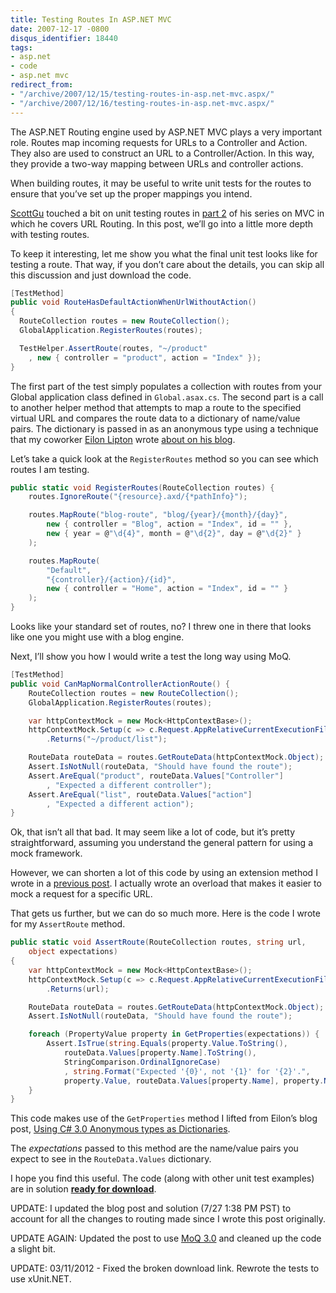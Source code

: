 ```yaml
---
title: Testing Routes In ASP.NET MVC
date: 2007-12-17 -0800
disqus_identifier: 18440
tags:
- asp.net
- code
- asp.net mvc
redirect_from:
- "/archive/2007/12/15/testing-routes-in-asp.net-mvc.aspx/"
- "/archive/2007/12/16/testing-routes-in-asp.net-mvc.aspx/"
---
```


The ASP.NET Routing engine used by ASP.NET MVC plays a very important
role. Routes map incoming requests for URLs to a Controller and Action.
They also are used to construct an URL to a Controller/Action. In this
way, they provide a two-way mapping between URLs and controller actions.

When building routes, it may be useful to write unit tests for the
routes to ensure that you’ve set up the proper mappings you intend.

[ScottGu](http://weblogs.asp.net/scottgu/ "Scott Guthrie") touched a bit
on unit testing routes in [part
2](http://weblogs.asp.net/scottgu/archive/2007/12/03/asp-net-mvc-framework-part-2-url-routing.aspx "URL Routing")
of his series on MVC in which he covers URL Routing. In this post, we’ll
go into a little more depth with testing routes.

To keep it interesting, let me show you what the final unit test looks
like for testing a route. That way, if you don’t care about the details,
you can skip all this discussion and just download the code.

```csharp
[TestMethod]
public void RouteHasDefaultActionWhenUrlWithoutAction()
{
  RouteCollection routes = new RouteCollection();
  GlobalApplication.RegisterRoutes(routes);

  TestHelper.AssertRoute(routes, "~/product"
    , new { controller = "product", action = "Index" });
}
```

The first part of the test simply populates a collection with routes
from your Global application class defined in `Global.asax.cs`. The
second part is a call to another helper method that attempts to map a
route to the specified virtual URL and compares the route data to a
dictionary of name/value pairs. The dictionary is passed in as an
anonymous type using a technique that my coworker [Eilon
Lipton](http://weblogs.asp.net/leftslipper/ "Eilon") wrote [about on his
blog](http://weblogs.asp.net/leftslipper/archive/2007/09/24/using-c-3-0-anonymous-types-as-dictionaries.aspx "Anonymous Types as dictionaries").

Let’s take a quick look at the `RegisterRoutes` method so you can see
which routes I am testing.

```csharp
public static void RegisterRoutes(RouteCollection routes) {
    routes.IgnoreRoute("{resource}.axd/{*pathInfo}");

    routes.MapRoute("blog-route", "blog/{year}/{month}/{day}",
        new { controller = "Blog", action = "Index", id = "" },
        new { year = @"\d{4}", month = @"\d{2}", day = @"\d{2}" }
    );

    routes.MapRoute(
        "Default",
        "{controller}/{action}/{id}",
        new { controller = "Home", action = "Index", id = "" }
    );
}
```

Looks like your standard set of routes, no? I threw one in there that
looks like one you might use with a blog engine.

Next, I’ll show you how I would write a test the long way using MoQ.

```csharp
[TestMethod]
public void CanMapNormalControllerActionRoute() {
    RouteCollection routes = new RouteCollection();
    GlobalApplication.RegisterRoutes(routes);

    var httpContextMock = new Mock<HttpContextBase>();
    httpContextMock.Setup(c => c.Request.AppRelativeCurrentExecutionFilePath)
        .Returns("~/product/list");

    RouteData routeData = routes.GetRouteData(httpContextMock.Object);
    Assert.IsNotNull(routeData, "Should have found the route");
    Assert.AreEqual("product", routeData.Values["Controller"]
        , "Expected a different controller");
    Assert.AreEqual("list", routeData.Values["action"]
        , "Expected a different action");
}
```

Ok, that isn’t all that bad. It may seem like a lot of code, but it’s
pretty straightforward, assuming you understand the general pattern for
using a mock framework.

However, we can shorten a lot of this code by using an extension method
I wrote in a [previous
post](https://haacked.com/archive/2007/11/05/rhino-mocks-extension-methods-mvc-crazy-delicious.aspx "Rhino Mock + Extension Methods + MVC = Crazy Delicious").
I actually wrote an overload that makes it easier to mock a request for
a specific URL.

That gets us further, but we can do so much more. Here is the code I
wrote for my `AssertRoute` method.

```csharp
public static void AssertRoute(RouteCollection routes, string url, 
    object expectations) 
{
    var httpContextMock = new Mock<HttpContextBase>();
    httpContextMock.Setup(c => c.Request.AppRelativeCurrentExecutionFilePath)
        .Returns(url);

    RouteData routeData = routes.GetRouteData(httpContextMock.Object);
    Assert.IsNotNull(routeData, "Should have found the route");

    foreach (PropertyValue property in GetProperties(expectations)) {
        Assert.IsTrue(string.Equals(property.Value.ToString(), 
            routeData.Values[property.Name].ToString(), 
            StringComparison.OrdinalIgnoreCase)
            , string.Format("Expected '{0}', not '{1}' for '{2}'.", 
            property.Value, routeData.Values[property.Name], property.Name));
    }
}
```

This code makes use of the `GetProperties` method I lifted from Eilon’s
blog post, [Using C\# 3.0 Anonymous types as
Dictionaries](http://weblogs.asp.net/leftslipper/archive/2007/09/24/using-c-3-0-anonymous-types-as-dictionaries.aspx "Using Anonymous Types as Dictionaries").

The *expectations* passed to this method are the name/value pairs you
expect to see in the `RouteData.Values` dictionary.

I hope you find this useful. The code (along with other unit test
examples) are in solution [**ready for
download**](http://code.haacked.com/mvc-3/TddDemo.zip "TDD Demo Solution").

UPDATE: I updated the blog post and solution (7/27 1:38 PM PST) to
account for all the changes to routing made since I wrote this post
originally.

UPDATE AGAIN: Updated the post to use [MoQ
3.0](http://code.google.com/p/moq/downloads/list "MoQ 3") and cleaned up
the code a slight bit.

UPDATE: 03/11/2012 - Fixed the broken download link. Rewrote the tests
to use xUnit.NET.

